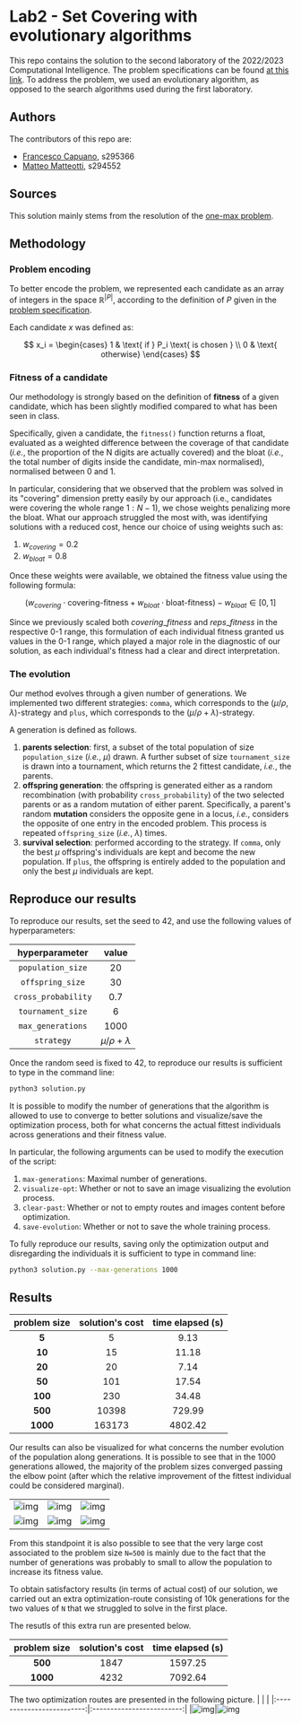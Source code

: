 # Lab2 - Set Covering with evolutionary algorithms
This repo contains the solution to the second laboratory of the 2022/2023 Computational Intelligence. The problem specifications can be found [at this link](https://github.com/squillero/computational-intelligence/blob/master/2022-23/lab1_set-covering.ipynb). To address the problem, we used an evolutionary algorithm, as opposed to the search algorithms used during the first laboratory. 
## Authors
The contributors of this repo are:
* [Francesco Capuano](https://github.com/fracapuano/CompIntelligence_2022), s295366 
* [Matteo Matteotti](https://github.com/mttmtt31/compIntelligence_2022), s294552  

## Sources 
This solution mainly stems from the resolution of the [one-max problem](https://github.com/squillero/computational-intelligence/blob/master/2022-23/one-max.ipynb).

## Methodology
### Problem encoding
To better encode the problem, we represented each candidate as an array of integers in the space $\mathbb{R}^{\vert P \vert}$, according to the definition of $P$ given in the [problem specification](https://github.com/squillero/computational-intelligence/blob/master/2022-23/lab1_set-covering.ipynb).

Each candidate $x$ was defined as:

$$
x_i = 
\begin{cases}
1 & \text{ if } P_i \text{ is chosen } \\
0 & \text{ otherwise}
\end{cases}
$$
### Fitness of a candidate
Our methodology is strongly based on the definition of **fitness** of a given candidate, which has been slightly modified compared to what has been seen in class. 

Specifically, given a candidate, the `fitness()` function returns a float, evaluated as a weighted difference between the coverage of that candidate (*i.e.*, the proportion of the N digits are actually covered) and the bloat (*i.e.*, the total number of digits inside the candidate, min-max normalised), normalised between 0 and 1.

In particular, considering that we observed that the problem was solved in its "covering" dimension pretty easily by our approach (i.e., candidates were covering the whole range $1: N-1$), we chose weights penalizing more the bloat. What our approach struggled the most with, was identifying solutions with a reduced cost, hence our choice of using weights such as: 

1. $w_{covering} = 0.2$
2. $w_{bloat} = 0.8$

Once these weights were available, we obtained the fitness value using the following formula: 

$$
\begin{equation*}
(w_{covering} \cdot \text{covering-fitness} + w_{bloat} \cdot \text{bloat-fitness)} - w_{bloat} \in [0, 1]
\end{equation*}
$$

Since we previously scaled both $covering\_fitness$ and $reps\_fitness$ in the respective 0-1 range, this formulation of each individual fitness granted us values in the 0-1 range, which played a major role in the diagnostic of our solution, as each individual's fitness had a clear and direct interpretation.

### The evolution
Our method evolves through a given number of generations. 
We implemented two different strategies: `comma`, which corresponds to the $(\mu/\rho, \lambda)$-strategy and `plus`, which corresponds to the $(\mu/\rho + \lambda)$-strategy.

A generation is defined as follows.

  1. **parents selection**: first, a subset of the total population of size `population_size` (*i.e.*, $\mu$) drawn. A further subset of size `tournament_size`  is drawn into a tournament, which returns the 2 fittest candidate, *i.e.*, the parents.
  2. **offspring generation**: the offspring is generated either as a random recombination (with probability `cross_probability`) of the two selected parents or as a random mutation of either parent. Specifically, a parent's random **mutation** considers the opposite gene in a locus, *i.e.*, considers the opposite of one entry in the encoded problem. This process is repeated ``offspring_size`` (*i.e.*, $\lambda$) times.
  3. **survival selection**: performed according to the strategy. If `comma`, only the best $\mu$ offspring's individuals are kept and become the new population. If `plus`, the offspring is entirely added to the population and only the best $\mu$ individuals are kept.

## Reproduce our results
To reproduce our results, set the seed to 42, and use the following values of hyperparameters:

| **hyperparameter** | **value** 
|:---:|:---:
| `population_size` | 20
| `offspring_size` | 30
| `cross_probability` | 0.7
| `tournament_size` | 6
| `max_generations` | 1000
| `strategy`| $\mu/\rho + \lambda$

Once the random seed is fixed to 42, to reproduce our results is sufficient to type in the command line: 

```bash
python3 solution.py
```

It is possible to modify the number of generations that the algorithm is allowed to use to converge to better solutions and visualize/save the optimization process, both for what concerns the actual fittest individuals across generations and their fitness value. 

In particular, the following arguments can be used to modify the execution of the script: 

1. `max-generations`: Maximal number of generations.
2. `visualize-opt`: Whether or not to save an image visualizing the evolution process.
3. `clear-past`: Whether or not to empty routes and images content before optimization.
4. `save-evolution`: Whether or not to save the whole training process.

To fully reproduce our results, saving only the optimization output and disregarding the individuals it is sufficient to type in command line: 

```bash
python3 solution.py --max-generations 1000
```

## Results
| **problem size** | **solution's cost** | **time elapsed (s)** |
|:---:|:---:|:---:|
| **5** | 5 | 9.13 |
| **10** | 15 | 11.18 |
| **20** | 20 | 7.14 |
| **50** | 101 | 17.54 |
| **100** | 230 | 34.48 |
| **500** | 10398 | 729.99 |
| **1000** | 163173 | 4802.42 |

Our results can also be visualized for what concerns the number evolution of the population along generations. It is possible to see that in the 1000 generations allowed, the majority of the problem sizes converged passing the elbow point (after which the relative improvement of the fittest individual could be considered marginal). 

| | | |
|:-------------------------:|:-------------------------:|:-------------------------:|
|![img](images/N%3D5-fitness.svg)|![img](images/N%3D10-fitness.svg)|![img](images/N%3D20-fitness.svg)|
|![img](images/N=50-fitness.svg)|![img](images/N%3D100-fitness.svg)|![img](images/N=500-fitness.svg)|

From this standpoint it is also possible to see that the very large cost associated to the problem size `N=500` is mainly due to the fact that the number of generations was probably to small to allow the population to increase its fitness value. 

To obtain satisfactory results (in terms of actual cost) of our solution, we carried out an extra optimization-route consisting of 10k generations for the two values of `N` that we struggled to solve in the first place. 

The resutls of this extra run are presented below.

| **problem size** | **solution's cost** | **time elapsed (s)** |
|:---:|:---:|:---:|
| **500** | 1847 | 1597.25 |
| **1000** | 4232 | 7092.64 |

The two optimization routes are presented in the following picture. 
| | |
|:-------------------------:|:-------------------------:|
|![img](images/N%3D500-fitness-10k.svg)|![img](images/N%3D1000-fitness.svg)